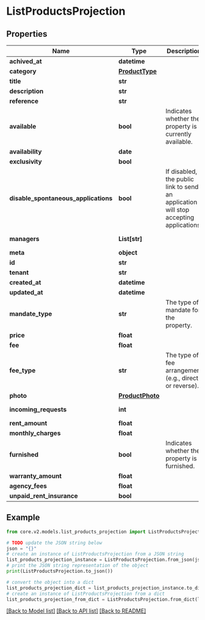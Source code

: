 # ListProductsProjection


## Properties

Name | Type | Description | Notes
------------ | ------------- | ------------- | -------------
**achived_at** | **datetime** |  | [optional] 
**category** | [**ProductType**](ProductType.md) |  | [optional] 
**title** | **str** |  | [optional] 
**description** | **str** |  | [optional] 
**reference** | **str** |  | [optional] 
**available** | **bool** | Indicates whether the property is currently available. | [optional] [default to True]
**availability** | **date** |  | [optional] 
**exclusivity** | **bool** |  | [optional] 
**disable_spontaneous_applications** | **bool** | If disabled, the public link to send an application will stop accepting applications. | [optional] [default to False]
**managers** | **List[str]** |  | [optional] [default to []]
**meta** | **object** |  | [optional] 
**id** | **str** |  | 
**tenant** | **str** |  | 
**created_at** | **datetime** |  | 
**updated_at** | **datetime** |  | 
**mandate_type** | **str** | The type of mandate for the property. | [optional] [default to 'management']
**price** | **float** |  | [optional] 
**fee** | **float** |  | [optional] 
**fee_type** | **str** | The type of fee arrangement (e.g., direct or reverse). | [optional] [default to 'direct']
**photo** | [**ProductPhoto**](ProductPhoto.md) |  | [optional] 
**incoming_requests** | **int** |  | [optional] [default to 0]
**rent_amount** | **float** |  | [optional] 
**monthly_charges** | **float** |  | [optional] 
**furnished** | **bool** | Indicates whether the property is furnished. | [optional] [default to False]
**warranty_amount** | **float** |  | [optional] 
**agency_fees** | **float** |  | [optional] 
**unpaid_rent_insurance** | **bool** |  | [optional] 

## Example

```python
from core.v2.models.list_products_projection import ListProductsProjection

# TODO update the JSON string below
json = "{}"
# create an instance of ListProductsProjection from a JSON string
list_products_projection_instance = ListProductsProjection.from_json(json)
# print the JSON string representation of the object
print(ListProductsProjection.to_json())

# convert the object into a dict
list_products_projection_dict = list_products_projection_instance.to_dict()
# create an instance of ListProductsProjection from a dict
list_products_projection_from_dict = ListProductsProjection.from_dict(list_products_projection_dict)
```
[[Back to Model list]](../README.md#documentation-for-models) [[Back to API list]](../README.md#documentation-for-api-endpoints) [[Back to README]](../README.md)


